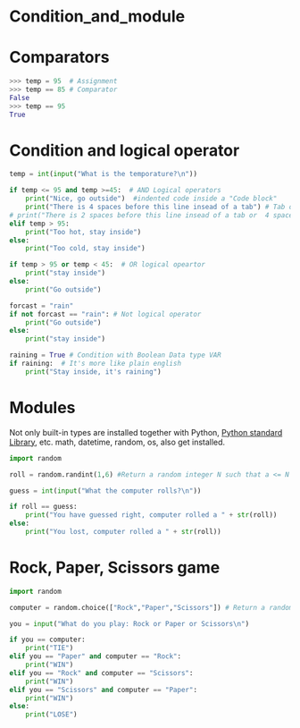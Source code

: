 # Condition_and_module


# Comparators

```python
>>> temp = 95  # Assignment
>>> temp == 85 # Comparator
False
>>> temp == 95
True
```

# Condition and logical operator

```python
temp = int(input("What is the temporature?\n"))

if temp <= 95 and temp >=45:  # AND Logical operators 
    print("Nice, go outside")  #indented code inside a "Code block"
    print("There is 4 spaces before this line insead of a tab") # Tab or 4 spaces
# print("There is 2 spaces before this line insead of a tab or  4 spaces") IndentationError
elif temp > 95:
    print("Too hot, stay inside")
else:
    print("Too cold, stay inside")

if temp > 95 or temp < 45:  # OR logical opeartor
    print("stay inside")
else:
    print("Go outside")

forcast = "rain"
if not forcast == "rain": # Not logical operator
    print("Go outside")
else:
    print("stay inside")

raining = True # Condition with Boolean Data type VAR
if raining:  # It's more like plain english
    print("Stay inside, it's raining")
```

# Modules

Not only built-in types are installed together with Python, [Python standard Library](https://docs.python.org/3/library/), etc. math, datetime, random, os, also get installed.

```python
import random

roll = random.randint(1,6) #Return a random integer N such that a <= N <= b. 

guess = int(input("What the computer rolls?\n"))

if roll == guess:
    print("You have guessed right, computer rolled a " + str(roll))
else:
    print("You lost, computer rolled a " + str(roll))
```

# Rock, Paper, Scissors game
```python
import random

computer = random.choice(["Rock","Paper","Scissors"]) # Return a random element from the non-empty sequence seq.

you = input("What do you play: Rock or Paper or Scissors\n")

if you == computer:
    print("TIE")
elif you == "Paper" and computer == "Rock":
    print("WIN")
elif you == "Rock" and computer == "Scissors":
    print("WIN")
elif you == "Scissors" and computer == "Paper":
    print("WIN")
else:
    print("LOSE")
```
